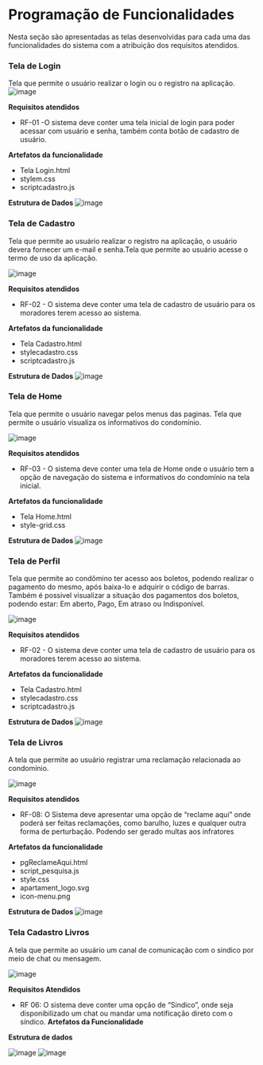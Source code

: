 # Programação de Funcionalidades

Nesta seção são apresentadas as telas desenvolvidas para cada uma das funcionalidades do sistema com a atribuição dos requisitos atendidos.

<h3> Tela de Login </h3>

Tela que permite o usuário realizar o login ou o registro na aplicação.
![image](https://raw.githubusercontent.com/ICEI-PUC-Minas-PMV-ADS/pmv-ads-2023-1-e2-proj-int-t8-biblioteca/Dev_Marcelo_08_04/docs/img/Tela_login.PNG)

<b>**Requisitos atendidos**</b>
- RF-01 -O sistema deve conter uma tela inicial de login para poder acessar com usuário e senha, também conta botão de cadastro de usuário.

<b>**Artefatos da funcionalidade**</b>

- Tela Login.html
- stylem.css
- scriptcadastro.js

<b> Estrutura de Dados </b> 
![image](https://github.com/ICEI-PUC-Minas-PMV-ADS/pmv-ads-2023-1-e2-proj-int-t8-biblioteca/blob/Dev_Marcelo_08_04/docs/img/Prints%20cod/1-html_css_java_signin.PNG)

<h3> Tela de Cadastro </h3>

Tela que permite ao usuário realizar o registro na aplicação, o usuário devera fornecer um e-mail e senha.Tela que permite ao usuário acesse o termo de uso da aplicação.

![image](https://raw.githubusercontent.com/ICEI-PUC-Minas-PMV-ADS/pmv-ads-2023-1-e2-proj-int-t8-biblioteca/Dev_Marcelo_08_04/docs/img/Tela_cadastro_usuario.PNG)

<b>**Requisitos atendidos**</b>
- RF-02 - O sistema deve conter uma tela de cadastro de usuário para os moradores terem acesso ao sistema.

<b>**Artefatos da funcionalidade**</b>
- Tela Cadastro.html
- stylecadastro.css
- scriptcadastro.js

<b> Estrutura de Dados </b> 
![image](https://github.com/ICEI-PUC-Minas-PMV-ADS/pmv-ads-2023-1-e2-proj-int-t8-biblioteca/blob/Dev_Marcelo_08_04/docs/img/Prints%20cod/2-html_css_java_cadastro_usuario.PNG)

<h3> Tela de Home </h3>

Tela que permite o usuário navegar pelos menus das paginas. Tela que permite o usuário visualiza os informativos do condomínio.

![image](https://raw.githubusercontent.com/ICEI-PUC-Minas-PMV-ADS/pmv-ads-2023-1-e2-proj-int-t8-biblioteca/Dev_Marcelo_08_04/docs/img/Tela_home.PNG)

<b>**Requisitos atendidos**</b>
- RF-03 - O sistema deve conter uma tela de Home onde o usuário tem a opção de navegação do sistema e informativos do condomínio na tela inicial.

<b>**Artefatos da funcionalidade**</b>
- Tela Home.html
- style-grid.css

<b> Estrutura de Dados </b> 
![image](https://github.com/ICEI-PUC-Minas-PMV-ADS/pmv-ads-2023-1-e2-proj-int-t8-biblioteca/blob/Dev_Marcelo_08_04/docs/img/Prints%20cod/3-html_css_home.PNG)

<h3> Tela de Perfil </h3>

Tela que permite ao condômino ter acesso aos boletos, podendo realizar o pagamento do mesmo, após baixa-lo e adquirir o código de barras. Também é possivel visualizar a situação dos pagamentos dos boletos, podendo estar: Em aberto, Pago, Em atraso ou Indisponível.

![image](https://raw.githubusercontent.com/ICEI-PUC-Minas-PMV-ADS/pmv-ads-2023-1-e2-proj-int-t8-biblioteca/Dev_Marcelo_08_04/docs/img/Tela_perfil.PNG)

<b>**Requisitos atendidos**</b>
- RF-02 - O sistema deve conter uma tela de cadastro de usuário para os moradores terem acesso ao sistema.

<b>**Artefatos da funcionalidade**</b>
- Tela Cadastro.html
- stylecadastro.css
- scriptcadastro.js

<b> Estrutura de Dados </b> 
![image](https://github.com/ICEI-PUC-Minas-PMV-ADS/pmv-ads-2023-1-e2-proj-int-t8-biblioteca/blob/Dev_Marcelo_08_04/docs/img/Prints%20cod/4-html_css_Perfil.PNG)


<h3> Tela de Livros </h3>

A tela que permite ao usuário registrar uma reclamação relacionada ao condomínio.

![image](https://raw.githubusercontent.com/ICEI-PUC-Minas-PMV-ADS/pmv-ads-2023-1-e2-proj-int-t8-biblioteca/Dev_Marcelo_08_04/docs/img/Tela_livros.PNG)

<b>Requisitos atendidos</b>

- RF-08: O Sistema deve apresentar uma opção de “reclame aqui” onde poderá ser feitas reclamações, como barulho, luzes e qualquer outra forma de perturbação. Podendo ser gerado multas aos infratores

<b>Artefatos da funcionalidade</b>

- pgReclameAqui.html
- script_pesquisa.js
- style.css
- apartament_logo.svg
- icon-menu.png

<b> Estrutura de Dados </b> 
![image](https://github.com/ICEI-PUC-Minas-PMV-ADS/pmv-ads-2023-1-e2-proj-int-t8-biblioteca/blob/Dev_Marcelo_08_04/docs/img/Prints%20cod/5-html_css_Livro.PNG)

<h3> Tela Cadastro Livros </h3>

A tela que permite ao usuário um canal de comunicação com o sindico por meio de chat ou mensagem.

![image](https://raw.githubusercontent.com/ICEI-PUC-Minas-PMV-ADS/pmv-ads-2023-1-e2-proj-int-t8-biblioteca/Dev_Marcelo_08_04/docs/img/Tela_cadastro_livros.PNG)

<b> Requisitos Atendidos </b>

- RF 06: O sistema deve conter uma opção de “Sindico”, onde seja disponibilizado um chat ou mandar uma notificação direto com o síndico.
<b> Artefatos da Funcionalidade </b>

<b> Estrutura de dados </b>

![image](https://user-images.githubusercontent.com/105026101/200194568-baa4d49b-3106-46d6-94e8-48ca10539810.png)
![image](https://user-images.githubusercontent.com/105026101/200194570-39503ced-a566-4617-9ebf-22737df907f3.png)

